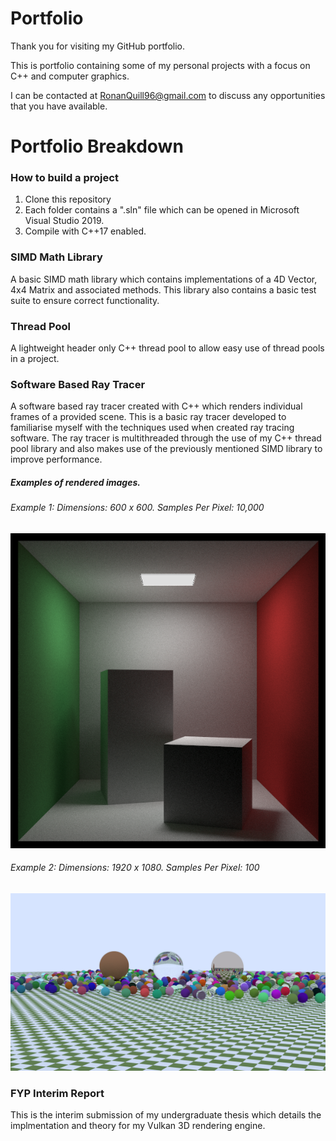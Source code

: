 # Portfolio
Thank you for visiting my GitHub  portfolio.   

This is portfolio containing some of my personal projects with a focus on C++ and computer graphics.

I can be contacted at RonanQuill96@gmail.com to discuss any opportunities that you have available.  

# Portfolio Breakdown



### How to build a project
1) Clone this repository
2) Each folder contains a ".sln" file which can be opened in Microsoft Visual Studio 2019.
3) Compile with C++17 enabled.


### SIMD Math Library
A basic SIMD math library which contains implementations of a 4D Vector, 4x4 Matrix and associated methods.
This library also contains a basic test suite to ensure correct functionality.


### Thread Pool 
A lightweight header only C++ thread pool to allow easy use of thread pools in a project.


### Software Based Ray Tracer 
A software based ray tracer created with C++ which renders individual frames of a provided scene. This is a basic ray tracer developed to familiarise myself with the techniques used when created ray tracing software.
The ray tracer is multithreaded through the use of my C++ thread pool library and also makes use of the previously mentioned SIMD library to improve performance.
##### Examples of rendered images.
###### Example 1: Dimensions: 600 x 600. Samples Per Pixel: 10,000
![Cornell Box](CornellBox.png)

###### Example 2: Dimensions: 1920 x 1080. Samples Per Pixel: 100
![Random Scene](RandomScene.png)


### FYP Interim Report
This is the interim submission of my undergraduate thesis which details the implmentation and theory for my Vulkan 3D rendering engine.